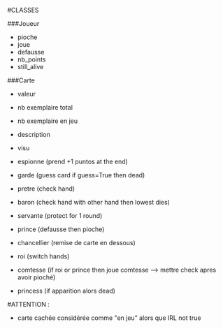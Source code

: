 #CLASSES

###Joueur

- pioche
- joue
- defausse
- nb_points
- still_alive

###Carte

- valeur
- nb exemplaire total
- nb exemplaire en jeu
- description
- visu


- espionne (prend +1 puntos at the end)
- garde (guess card if guess=True then dead)
- pretre (check hand)
- baron (check hand with other hand then lowest dies)
- servante (protect for 1 round)
- prince (defausse then pioche)
- chancellier (remise de carte en dessous)
- roi (switch hands)
- comtesse (if roi or prince then joue comtesse --> mettre check apres avoir pioché)
- princess (if apparition alors dead)



#ATTENTION :
- carte cachée considérée comme "en jeu" alors que IRL not true